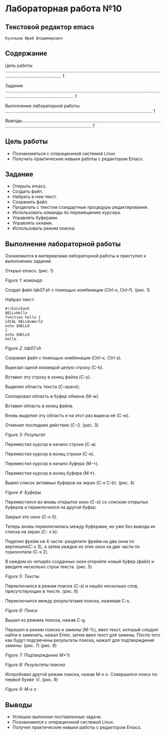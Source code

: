 # Лабораторная работа №10

## Текстовой редактор emacs

```
Кузнецов Юрий Владимирович
```
## Содержание

Цель работы ......................................................................................................................................................................... 1

Задание ................................................................................................................................................................................... 1

Выполнение лабораторной работы ...................................................................................................................... 1

Выводы.................................................................................................................................................................................... 7

## Цель работы

- Познакомиться с операционной системой Linux.
- Получить практические навыки работы с редактором Emacs.

## Задание

- Открыть emacs.
- Создать файл.
- Набрать в нем текст.
- Сохранить файл.
- Проделать с текстом стандартные процедуры редактирования.
- Использовать команды по перемещению курсора.
- Управлять буферами.
- Управлять окнами.
- Использовать режим поиска.

## Выполнение лабораторной работы

Ознакомился в материалами лабораторной работы и приступил к выполнению
заданий.

Открыл emacs. (рис. 1)


_Figure 1: команда_

Создал файл lab07.sh с помощью комбинации (Ctrl-x, Ctrl-f). (рис. 1)

Набрал текст:

```
#!/bin/bash
HELL=Hello
function hello {
LOCAL HELLO=World
echo $HELLO
}
echo $HELLO
hello
```
_Figure 2: lab07.sh_


Сохранил файл с помощью комбинации (Ctrl-x, Ctrl-s).

Вырезал одной командой целую строку (С-k).

Вставил эту строку в конец файла (C-y).

Выделил область текста (C-space).

Скопировал область в буфер обмена (M-w).

Вставил область в конец файла.

Вновь выделил эту область и на этот раз выреза её (C-w).

Отменил последнее действие (C-/). (рис. 3)

_Figure 3: Результат_

Переместил курсор в начало строки (C-a).

Переместил курсор в конец строки (C-e).

Переместил курсор в начало буфера (M-<).

Переместил курсор в конец буфера (M->).

Вывел список активных буферов на экран (C-x C-b). (рис. 4)


_Figure 4: Буферы_

Переместился во вновь открытое окно (C-o) со списком открытых буферов и
переключился на другой буфер.

Закрыл это окно (C-x 0).

Теперь вновь переключилась между буферами, но уже без вывода их списка на экран (C-
x b).

Поделил фрейм на 4 части: разделите фрейм на два окна по вертикали(C-x 3), а затем
каждое из этих окон на две части по горизонтали (C-x 2).

В каждом из четырёх созданных окон откройте новый буфер (файл) и введите
несколько строк текста. (рис. 5)


_Figure 5: Тексты_

Переключился в режим поиска (C-s) и нашёл несколько слов, присутствующих в тексте.
(рис. 6)

Переключился между результатами поиска, нажимая C-s.

_Figure 6: Поиск_

Вышел из режима поиска, нажав C-g.

Перешел в режим поиска и замены (M-%), ввел текст, который следует найти и
заменить, нажал Enter, затем ввел текст для замены. После того как будут подсвечены
результаты поиска, нажал! для подтверждения замены. (рис. 7) (рис. 8)


_Figure 7: Подтверждение M+%_

_Figure 8: Результаты поиска_

Испробовал другой режим поиска, нажав M-x o. Совершился поиск по первой букве ‘o’.
(рис. 9)


_Figure 9: M-x o_

## Выводы

- Успешно выполнил поставленные задачи.
- Познакомился с операционной системой Linux.
- Получил практические навыки работы с редактором Emacs.


